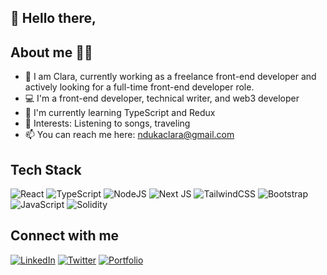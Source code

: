 ## 👋 Hello there,
## About me 👩‍💼
- 👀 I am Clara, currently working as a freelance front-end developer and actively looking for a full-time front-end developer role.
- 💻 I'm a front-end developer, technical writer, and web3 developer
- 🌱 I'm currently learning TypeScript and Redux
- 💞️ Interests: Listening to songs, traveling
- 📫 You can reach me here: ndukaclara@gmail.com

## Tech Stack
![React](https://img.shields.io/badge/react-%2320232a.svg?style=for-the-badge&logo=react&logoColor=%2361DAFB) ![TypeScript](https://img.shields.io/badge/typescript-%23007ACC.svg?style=for-the-badge&logo=typescript&logoColor=white) ![NodeJS](https://img.shields.io/badge/node.js-6DA55F?style=for-the-badge&logo=node.js&logoColor=white) ![Next JS](https://img.shields.io/badge/Next-black?style=for-the-badge&logo=next.js&logoColor=white) ![TailwindCSS](https://img.shields.io/badge/tailwindcss-%2338B2AC.svg?style=for-the-badge&logo=tailwind-css&logoColor=white) ![Bootstrap](https://img.shields.io/badge/bootstrap-%23563D7C.svg?style=for-the-badge&logo=bootstrap&logoColor=white) ![JavaScript](https://img.shields.io/badge/javascript-%23323330.svg?style=for-the-badge&logo=javascript&logoColor=%23F7DF1E) ![Solidity](https://img.shields.io/badge/Solidity-%23363636.svg?style=for-the-badge&logo=solidity&logoColor=white)

## Connect with me 
[![LinkedIn](https://img.shields.io/badge/linkedin-%230077B5.svg?style=for-the-badge&logo=linkedin&logoColor=white)](https://linkedin.com/in/clara-nduka) [![Twitter](https://img.shields.io/badge/Twitter-%231DA1F2.svg?style=for-the-badge&logo=Twitter&logoColor=white)](https://twitter.com/claracodess) [![Portfolio](https://img.shields.io/badge/Portfolio-%23000000.svg?style=for-the-badge&logo=firefox&logoColor=#FF7139)](https://clara-folio.netlify.app/)

<!---
NdukaClara/NdukaClara is a ✨ special ✨ repository because its `README.md` (this file) appears on your GitHub profile.
You can click the Preview link to take a look at your changes.
--->
